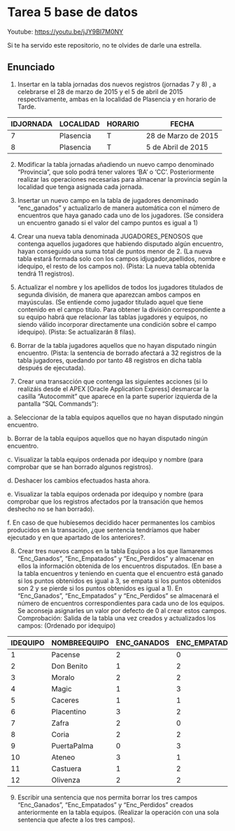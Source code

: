 # Tarea 5 base de datos 

Youtube: https://youtu.be/jJY9BI7M0NY

Si te ha servido este repositorio, no te olvides de darle una estrella.

## Enunciado

1. Insertar en la tabla jornadas dos nuevos registros (jornadas 7 y 8) , a celebrarse el 28 de marzo de 2015 y el 5 de abril de 2015 respectivamente, ambas en la localidad de Plasencia y en horario de Tarde.

| IDJORNADA | LOCALIDAD | HORARIO | FECHA |
|---|---|---|---|
| 7 | Plasencia | T | 28 de Marzo de 2015 |
| 8 | Plasencia | T | 5 de Abril de 2015 |

2. Modificar la tabla jornadas añadiendo un nuevo campo denominado “Provincia”, que solo podrá tener valores ‘BA’ o ‘CC’. Posteriormente realizar las operaciones necesarias para almacenar la provincia según la localidad que tenga asignada cada jornada. 

3. Insertar un nuevo campo en la tabla de jugadores denominado “enc_ganados” y actualizarlo de manera automática con el número de encuentros que haya ganado cada uno de los jugadores. (Se considera un encuentro ganado si el valor del campo puntos es igual a 1) 

4. Crear una nueva tabla denominada JUGADORES_PENOSOS que contenga aquellos jugadores que habiendo disputado algún encuentro, hayan conseguido una suma total de puntos menor de 2. (La nueva tabla estará formada solo con los campos idjugador,apellidos, nombre e idequipo, el resto de los campos no). (Pista: La nueva tabla obtenida tendrá 11 registros). 

5. Actualizar el nombre y los apellidos de todos los jugadores titulados de segunda división, de manera que aparezcan ambos campos en mayúsculas. (Se entiende como jugador titulado aquel que tiene contenido en el campo titulo. Para obtener la división correspondiente a su equipo habrá que relacionar las tablas jugadores y equipos, no siendo válido incorporar directamente una condición sobre el campo idequipo). (Pista: Se actualizarán 8 filas). 

6. Borrar de la tabla jugadores aquellos que no hayan disputado ningún encuentro. (Pista: la sentencia de borrado afectará a 32 registros de la tabla jugadores, quedando por tanto 48 registros en dicha tabla después de ejecutada).

7. Crear una transacción que contenga las siguientes acciones (si lo realizáis desde el APEX [Oracle Application Express] desmarcar la casilla “Autocommit” que aparece en la parte superior izquierda de la pantalla “SQL Commands”): 

a. Seleccionar de la tabla equipos aquellos que no hayan disputado ningún encuentro. 

b. Borrar de la tabla equipos aquellos que no hayan disputado ningún encuentro. 

c. Visualizar la tabla equipos ordenada por idequipo y nombre (para comprobar que se han borrado algunos registros). 

d. Deshacer los cambios efectuados hasta ahora. 

e. Visualizar la tabla equipos ordenada por idequipo y nombre (para comprobar que los registros afectados por la transación que hemos deshecho no se han borrado). 

f. En caso de que hubíesemos decidido hacer permanentes los cambios producidos en la transación, ¿que sentencia tendríamos que haber ejecutado y en que apartado de los anteriores?. 

8. Crear tres nuevos campos en la tabla Equipos a los que llamaremos “Enc_Ganados”, “Enc_Empatados” y “Enc_Perdidos” y almacenar en ellos la información obtenida de los encuentros disputados. (En base a la tabla encuentros y teniendo en cuenta que el encuentro está ganado si los puntos obtenidos es igual a 3, se empata si los puntos obtenidos son 2 y se pierde si los puntos obtenidos es igual a 1). En “Enc_Ganados”, “Enc_Empatados” y “Enc_Perdidos” se almacenará el número de encuentros correspondientes para cada uno de los equipos. Se aconseja asignarles un valor por defecto de 0 al crear estos campos. Comprobación: Salida de la tabla una vez creados y actualizados los campos: (Ordenado por idequipo)

| IDEQUIPO | NOMBREEQUIPO | ENC_GANADOS | ENC_EMPATADOS | ENC_PERDIDOS |
|---|---|---|---|---|
| 1 | Pacense | 2 | 0 | 3 |
| 2 | Don Benito | 1 | 2 | 2 |
| 3 | Moralo | 2 | 2 | 1 |
| 4 | Magic | 1 | 3 | 1 |
| 5 | Caceres | 1 | 1 | 3 |
| 6 | Placentino | 3 | 2 | 0 |
| 7 | Zafra | 2 | 0 | 3 |
| 8 | Coria | 2 | 2 | 1 |
| 9 | PuertaPalma | 0 | 3 | 2 |
| 10 | Ateneo | 3 | 1 | 1 |
| 11 | Castuera | 1 | 2 | 2 |
| 12 | Olivenza | 2 | 2 | 1 |

9. Escribir una sentencia que nos permita borrar los tres campos “Enc_Ganados”, “Enc_Empatados” y “Enc_Perdidos” creados anteriormente en la tabla equipos. (Realizar la operación con una sola sentencia que afecte a los tres campos).
